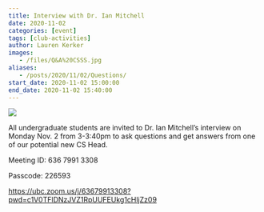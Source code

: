 ```yaml
---
title: Interview with Dr. Ian Mitchell
date: 2020-11-02
categories: [event]
tags: [club-activities]
author: Lauren Kerker
images:
   - /files/Q&A%20CSSS.jpg
aliases:
   - /posts/2020/11/02/Questions/
start_date: 2020-11-02 15:00:00
end_date: 2020-11-02 15:40:00
---
```


![](/files/Q&A%20CSSS.jpg)

All undergraduate students are invited to Dr. Ian Mitchell’s interview on Monday Nov. 2 from 3-3:40pm
to ask questions and get answers from one of our potential new CS Head.



Meeting ID: 636 7991 3308


Passcode: 226593

https://ubc.zoom.us/j/63679913308?pwd=c1V0TFlDNzJVZ1RpUUFEUkg1cHljZz09
